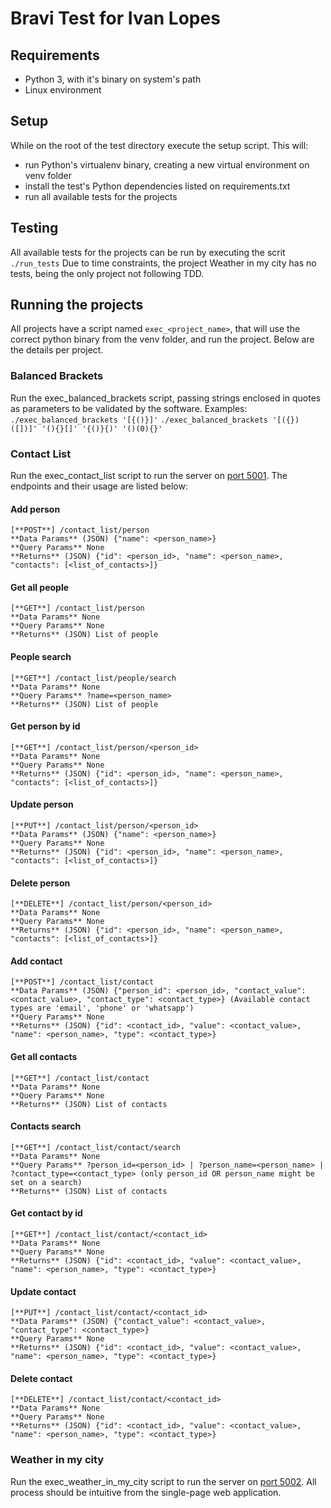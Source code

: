 # Bravi Test for Ivan Lopes

## Requirements
* Python 3, with it's binary on system's path
* Linux environment

## Setup
While on the root of the test directory execute the setup script. 
This will:
* run Python's virtualenv binary, creating a new virtual environment on venv folder
* install the test's Python dependencies listed on requirements.txt
* run all available tests for the projects

## Testing
All available tests for the projects can be run by executing the scrit ```./run_tests```
Due to time constraints, the project Weather in my city has no tests, being the only project not following TDD.

## Running the projects
All projects have a script named ```exec_<project_name>```, that will use the correct python binary from the venv folder, and run the project. Below are the details per project.

### Balanced Brackets
Run the exec_balanced_brackets script, passing strings enclosed in quotes as parameters to be validated by the software.
Examples:
```./exec_balanced_brackets '[{()}]'```
```./exec_balanced_brackets '[({})([])]' '(){}[]' '{()}{)' '()(0){}'```

### Contact List
Run the exec_contact_list script to run the server on [port 5001](http://localhost:5001).
The endpoints and their usage are listed below:
#### Add person
```
[**POST**] /contact_list/person
**Data Params** (JSON) {"name": <person_name>}
**Query Params** None
**Returns** (JSON) {"id": <person_id>, "name": <person_name>, "contacts": [<list_of_contacts>]}
```

#### Get all people
```
[**GET**] /contact_list/person
**Data Params** None
**Query Params** None
**Returns** (JSON) List of people
```

#### People search
```
[**GET**] /contact_list/people/search
**Data Params** None
**Query Params** ?name=<person_name>
**Returns** (JSON) List of people
```

#### Get person by id
```
[**GET**] /contact_list/person/<person_id>
**Data Params** None
**Query Params** None
**Returns** (JSON) {"id": <person_id>, "name": <person_name>, "contacts": [<list_of_contacts>]}
```

#### Update person
```
[**PUT**] /contact_list/person/<person_id>
**Data Params** (JSON) {"name": <person_name>}
**Query Params** None
**Returns** (JSON) {"id": <person_id>, "name": <person_name>, "contacts": [<list_of_contacts>]}
```

#### Delete person
```
[**DELETE**] /contact_list/person/<person_id>
**Data Params** None
**Query Params** None
**Returns** (JSON) {"id": <person_id>, "name": <person_name>, "contacts": [<list_of_contacts>]}
```

#### Add contact
```
[**POST**] /contact_list/contact
**Data Params** (JSON) {"person_id": <person_id>, "contact_value": <contact_value>, "contact_type": <contact_type>} (Available contact types are 'email', 'phone' or 'whatsapp')
**Query Params** None
**Returns** (JSON) {"id": <contact_id>, "value": <contact_value>, "name": <person_name>, "type": <contact_type>}
```

#### Get all contacts
```
[**GET**] /contact_list/contact
**Data Params** None
**Query Params** None
**Returns** (JSON) List of contacts
```

#### Contacts search
```
[**GET**] /contact_list/contact/search
**Data Params** None
**Query Params** ?person_id=<person_id> | ?person_name=<person_name> | ?contact_type=<contact_type> (only person_id OR person_name might be set on a search)
**Returns** (JSON) List of contacts
```

#### Get contact by id
```
[**GET**] /contact_list/contact/<contact_id>
**Data Params** None
**Query Params** None
**Returns** (JSON) {"id": <contact_id>, "value": <contact_value>, "name": <person_name>, "type": <contact_type>}
```

#### Update contact
```
[**PUT**] /contact_list/contact/<contact_id>
**Data Params** (JSON) {"contact_value": <contact_value>, "contact_type": <contact_type>}
**Query Params** None
**Returns** (JSON) {"id": <contact_id>, "value": <contact_value>, "name": <person_name>, "type": <contact_type>}
```

#### Delete contact
```
[**DELETE**] /contact_list/contact/<contact_id>
**Data Params** None
**Query Params** None
**Returns** (JSON) {"id": <contact_id>, "value": <contact_value>, "name": <person_name>, "type": <contact_type>}
```

### Weather in my city
Run the exec_weather_in_my_city script to run the server on [port 5002](http://localhost:5002). All process should be intuitive from the single-page web application.
